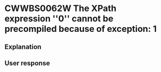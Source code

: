 # CWWBS0062W The XPath expression ''0'' cannot be precompiled because of exception: 1

## Explanation

## User response